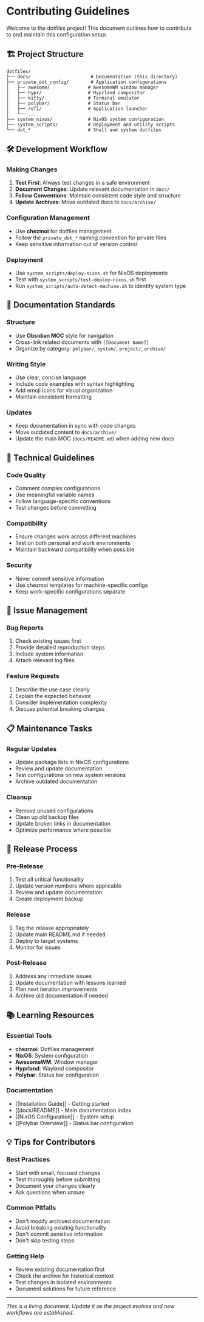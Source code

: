 # Contributing Guidelines

Welcome to the dotfiles project! This document outlines how to contribute to and maintain this configuration setup.

## 🏗️ Project Structure

```
dotfiles/
├── docs/                      # Documentation (this directory)
├── private_dot_config/        # Application configurations
│   ├── awesome/              # AwesomeWM window manager
│   ├── hypr/                 # Hyprland compositor
│   ├── kitty/                # Terminal emulator
│   ├── polybar/              # Status bar
│   ├── rofi/                 # Application launcher
│   └── ...
├── system_nixos/             # NixOS system configuration
├── system_scripts/           # Deployment and utility scripts
└── dot_*                     # Shell and system dotfiles
```

## 🛠️ Development Workflow

### Making Changes

1. **Test First**: Always test changes in a safe environment
2. **Document Changes**: Update relevant documentation in `docs/`
3. **Follow Conventions**: Maintain consistent code style and structure
4. **Update Archives**: Move outdated docs to `docs/archive/`

### Configuration Management

- Use **chezmoi** for dotfiles management
- Follow the `private_dot_*` naming convention for private files
- Keep sensitive information out of version control

### Deployment

- Use `system_scripts/deploy-nixos.sh` for NixOS deployments
- Test with `system_scripts/test-deploy-nixos.sh` first
- Run `system_scripts/auto-detect-machine.sh` to identify system type

## 📝 Documentation Standards

### Structure
- Use **Obsidian MOC** style for navigation
- Cross-link related documents with `[[Document Name]]`
- Organize by category: `polybar/`, `system/`, `project/`, `archive/`

### Writing Style
- Use clear, concise language
- Include code examples with syntax highlighting
- Add emoji icons for visual organization
- Maintain consistent formatting

### Updates
- Keep documentation in sync with code changes
- Move outdated content to `docs/archive/`
- Update the main MOC (`docs/README.md`) when adding new docs

## 🔧 Technical Guidelines

### Code Quality
- Comment complex configurations
- Use meaningful variable names
- Follow language-specific conventions
- Test changes before committing

### Compatibility
- Ensure changes work across different machines
- Test on both personal and work environments
- Maintain backward compatibility when possible

### Security
- Never commit sensitive information
- Use chezmoi templates for machine-specific configs
- Keep work-specific configurations separate

## 🐛 Issue Management

### Bug Reports
1. Check existing issues first
2. Provide detailed reproduction steps
3. Include system information
4. Attach relevant log files

### Feature Requests
1. Describe the use case clearly
2. Explain the expected behavior
3. Consider implementation complexity
4. Discuss potential breaking changes

## 📋 Maintenance Tasks

### Regular Updates
- Update package lists in NixOS configurations
- Review and update documentation
- Test configurations on new system versions
- Archive outdated documentation

### Cleanup
- Remove unused configurations
- Clean up old backup files
- Update broken links in documentation
- Optimize performance where possible

## 🚀 Release Process

### Pre-Release
1. Test all critical functionality
2. Update version numbers where applicable
3. Review and update documentation
4. Create deployment backup

### Release
1. Tag the release appropriately
2. Update main README.md if needed
3. Deploy to target systems
4. Monitor for issues

### Post-Release
1. Address any immediate issues
2. Update documentation with lessons learned
3. Plan next iteration improvements
4. Archive old documentation if needed

## 📚 Learning Resources

### Essential Tools
- **chezmoi**: Dotfiles management
- **NixOS**: System configuration
- **AwesomeWM**: Window manager
- **Hyprland**: Wayland compositor
- **Polybar**: Status bar configuration

### Documentation
- [[Installation Guide]] - Getting started
- [[docs/README]] - Main documentation index
- [[NixOS Configuration]] - System setup
- [[Polybar Overview]] - Status bar configuration

## 💡 Tips for Contributors

### Best Practices
- Start with small, focused changes
- Test thoroughly before submitting
- Document your changes clearly
- Ask questions when unsure

### Common Pitfalls
- Don't modify archived documentation
- Avoid breaking existing functionality
- Don't commit sensitive information
- Don't skip testing steps

### Getting Help
- Review existing documentation first
- Check the archive for historical context
- Test changes in isolated environments
- Document solutions for future reference

---

*This is a living document. Update it as the project evolves and new workflows are established.*
